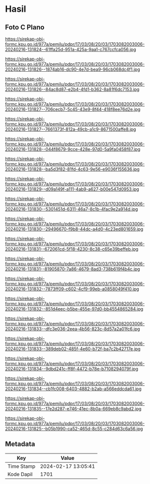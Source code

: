 # Hasil

## Foto C Plano

https://sirekap-obj-formc.kpu.go.id/977a/pemilu/pdpr/17/03/08/20/03/1703082003006-20240216-131824--61ffa25d-951a-425a-9aa1-c767ccfca056.jpg

https://sirekap-obj-formc.kpu.go.id/977a/pemilu/pdpr/17/03/08/20/03/1703082003006-20240216-131826--1874ab16-dc90-4e7d-bea9-96cb068dc4f1.jpg

https://sirekap-obj-formc.kpu.go.id/977a/pemilu/pdpr/17/03/08/20/03/1703082003006-20240216-131826--84ac8d87-e2b4-4fd1-b362-8a81f6dc7153.jpg

https://sirekap-obj-formc.kpu.go.id/977a/pemilu/pdpr/17/03/08/20/03/1703082003006-20240216-131827--706cecb7-5c45-43e9-8f44-418f8ee76d2e.jpg

https://sirekap-obj-formc.kpu.go.id/977a/pemilu/pdpr/17/03/08/20/03/1703082003006-20240216-131827--7661373f-812a-49cb-a1c9-8671500affe8.jpg

https://sirekap-obj-formc.kpu.go.id/977a/pemilu/pdpr/17/03/08/20/03/1703082003006-20240216-131828--044f8679-9cce-428e-97d0-5a9fa0458f87.jpg

https://sirekap-obj-formc.kpu.go.id/977a/pemilu/pdpr/17/03/08/20/03/1703082003006-20240216-131828--ba5d3f82-81fd-4c63-9e56-e9036f155636.jpg

https://sirekap-obj-formc.kpu.go.id/977a/pemilu/pdpr/17/03/08/20/03/1703082003006-20240216-131829--d09a149f-a111-4ab9-a627-b00e547d0953.jpg

https://sirekap-obj-formc.kpu.go.id/977a/pemilu/pdpr/17/03/08/20/03/1703082003006-20240216-131830--5301451d-6311-46a7-8c1b-4fac9e2a914d.jpg

https://sirekap-obj-formc.kpu.go.id/977a/pemilu/pdpr/17/03/08/20/03/1703082003006-20240216-131830--29496670-f9b8-44dc-a4d0-4c23ed801659.jpg

https://sirekap-obj-formc.kpu.go.id/977a/pemilu/pdpr/17/03/08/20/03/1703082003006-20240216-131831--672061cd-5f18-4230-8c38-c65e39beffeb.jpg

https://sirekap-obj-formc.kpu.go.id/977a/pemilu/pdpr/17/03/08/20/03/1703082003006-20240216-131831--81905870-7a86-4679-8ad3-738b619f4b4c.jpg

https://sirekap-obj-formc.kpu.go.id/977a/pemilu/pdpr/17/03/08/20/03/1703082003006-20240216-131832--7873ff09-c602-4cf9-99eb-a0858049f410.jpg

https://sirekap-obj-formc.kpu.go.id/977a/pemilu/pdpr/17/03/08/20/03/1703082003006-20240216-131832--851d4eec-b5be-455e-97d0-bb4554865284.jpg

https://sirekap-obj-formc.kpu.go.id/977a/pemilu/pdpr/17/03/08/20/03/1703082003006-20240216-131833--dfc3e036-2eea-4b56-823c-8d57a2a01fc6.jpg

https://sirekap-obj-formc.kpu.go.id/977a/pemilu/pdpr/17/03/08/20/03/1703082003006-20240216-131833--389deb02-485f-4e60-b72f-ba7c2b42717e.jpg

https://sirekap-obj-formc.kpu.go.id/977a/pemilu/pdpr/17/03/08/20/03/1703082003006-20240216-131834--9dbd241c-ff8f-4472-b78e-b7108294079f.jpg

https://sirekap-obj-formc.kpu.go.id/977a/pemilu/pdpr/17/03/08/20/03/1703082003006-20240216-131834--cb1fc008-6403-4882-b2ab-a566eddcda61.jpg

https://sirekap-obj-formc.kpu.go.id/977a/pemilu/pdpr/17/03/08/20/03/1703082003006-20240216-131835--17e2d287-e746-41ec-8b0a-669eb8c9abd2.jpg

https://sirekap-obj-formc.kpu.go.id/977a/pemilu/pdpr/17/03/08/20/03/1703082003006-20240216-131825--b05b1990-ca52-465d-8c55-c284d63c6a56.jpg


## Metadata

| Key        | Value               |
| ---------- | ------------------- |
| Time Stamp | 2024-02-17 13:05:41 |
| Kode Dapil | 1701                |



